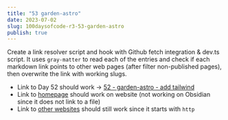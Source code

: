```yaml
---
title: "53 garden-astro"
date: 2023-07-02
slug: 100daysofcode-r3-53-garden-astro
publish: true
---
```


Create a link resolver script and hook with Github fetch integration & dev.ts script. It uses `gray-matter` to read each of the entries and check if each markdown link points to other web pages (after filter non-published pages), then overwrite the link with working slugs.

- Link to Day 52 should work -> [52 - garden-astro - add tailwind](1-Projects/100DaysOfCode-R3/52%20-%20garden-astro%20-%20add%20tailwind.md)
- Link to [homepage](/) should work on website (not working on Obsidian since it does not link to a file)
- Link to [other websites](https://narze.live) should still work since it starts with `http`
